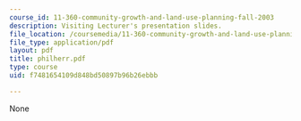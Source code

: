 ```yaml
---
course_id: 11-360-community-growth-and-land-use-planning-fall-2003
description: Visiting Lecturer's presentation slides.
file_location: /coursemedia/11-360-community-growth-and-land-use-planning-fall-2003/f7481654109d848bd50897b96b26ebbb_philherr.pdf
file_type: application/pdf
layout: pdf
title: philherr.pdf
type: course
uid: f7481654109d848bd50897b96b26ebbb

---
```

None